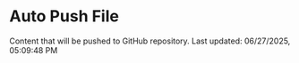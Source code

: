 # Auto Push File

Content that will be pushed to GitHub repository.
Last updated: 06/27/2025, 05:09:48 PM